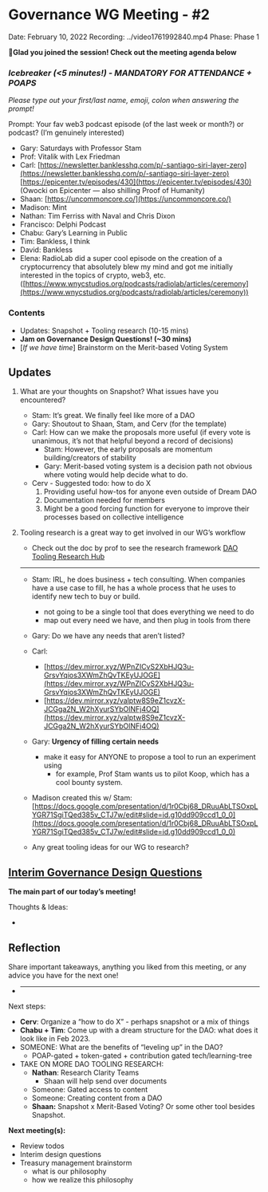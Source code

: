 # Governance WG Meeting - #2

Date: February 10, 2022
Recording: ../video1761992840.mp4
Phase: Phase 1

🌱**Glad you joined the session! Check out the meeting agenda below**

### *Icebreaker (<5 minutes!) - MANDATORY FOR ATTENDANCE + POAPS*

*Please type out your first/last name, emoji, colon when answering the prompt!* 

Prompt: Your fav web3 podcast episode (of the last week or month?) or podcast? (I’m genuinely interested) 

- Gary: Saturdays with Professor Stam
- Prof: Vitalik with Lex Friedman
- Carl: [https://newsletter.banklesshq.com/p/-santiago-siri-layer-zero](https://newsletter.banklesshq.com/p/-santiago-siri-layer-zero) [https://epicenter.tv/episodes/430](https://epicenter.tv/episodes/430) (Owocki on Epicenter — also shilling Proof of Humanity)
- Shaan: [https://uncommoncore.co/](https://uncommoncore.co/)
- Madison: Mint
- Nathan: Tim Ferriss with Naval and Chris Dixon
- Francisco: Delphi Podcast
- Chabu: Gary’s Learning in Public
- Tim: Bankless, I think
- David: Bankless
- Elena: RadioLab did a super cool episode on the creation of a cryptocurrency that absolutely blew my mind and got me initially interested in the topics of crypto, web3, etc. ([https://www.wnycstudios.org/podcasts/radiolab/articles/ceremony](https://www.wnycstudios.org/podcasts/radiolab/articles/ceremony))

### Contents

- Updates: Snapshot + Tooling research (10-15 mins)
- **Jam on Governance Design Questions! (~30 mins)**
- [*If we have time*] Brainstorm on the Merit-based Voting System

## Updates

1. What are your thoughts on Snapshot? What issues have you encountered? 
    - Stam: It’s great. We finally feel like more of a DAO
    - Gary: Shoutout to Shaan, Stam, and Cerv (for the template)
    - Carl: How can we make the proposals more useful (if every vote is unanimous, it’s not that helpful beyond a record of decisions)
        - Stam: However, the early proposals are momentum building/creators of stability
        - Gary: Merit-based voting system is a decision path not obvious where voting would help decide what to do.
    - Cerv - Suggested todo: how to do X
        1. Providing useful how-tos for anyone even outside of Dream DAO
        2. Documentation needed for members
        3. Might be a good forcing function for everyone to improve their processes based on collective intelligence
        
2. Tooling research is a great way to get involved in our WG’s workflow
    - Check out the doc by prof to see the research framework
    [DAO Tooling Research Hub](../../../../Document%20Archive%20816b78f2e0c6400e8ce641cdd07e5402/DAO%20Tooling%20Research%20Hub%20fc68febaf2c442faad99e78e36a2d937.md)
    
    ---
    
    - Stam: IRL, he does business + tech consulting. When companies have a use case to fill, he has a whole process that he uses to identify new tech to buy or build.
        - not going to be a single tool that does everything we need to do
        - map out every need we have, and then plug in tools from there
    - Gary: Do we have any needs that aren’t listed?
    - Carl:
        - [https://dev.mirror.xyz/WPnZICvS2XbHJQ3u-GrsvYqios3XWmZhQvTKEyUJOGE](https://dev.mirror.xyz/WPnZICvS2XbHJQ3u-GrsvYqios3XWmZhQvTKEyUJOGE)
        - [https://dev.mirror.xyz/valptw8S9eZ1cvzX-JCGga2N_W2hXyurSYbOlNFj4OQ](https://dev.mirror.xyz/valptw8S9eZ1cvzX-JCGga2N_W2hXyurSYbOlNFj4OQ)
    - Gary: **Urgency of filling certain needs**
        - make it easy for ANYONE to propose a tool to run an experiment using
            - for example, Prof Stam wants us to pilot Koop, which has a cool bounty system.
    - Madison created this w/ Stam: [https://docs.google.com/presentation/d/1r0Cbj68_DRuuAbLTSOxpLYGR71SgiTQed385v_CTJ7w/edit#slide=id.g10dd909ccd1_0_0](https://docs.google.com/presentation/d/1r0Cbj68_DRuuAbLTSOxpLYGR71SgiTQed385v_CTJ7w/edit#slide=id.g10dd909ccd1_0_0)
    
    - Any great tooling ideas for our WG to research?

## [Interim Governance Design Questions](https://www.notion.so/Interim-Governance-Design-Questions-7e25fc51bff149508573e42552560946?pvs=21)

**The main part of our today’s meeting!** 

Thoughts & Ideas:

- 

## **Reflection**

Share important takeaways, anything you liked from this meeting, or any advice you have for the next one!

- ****

Next steps:

- **Cerv**: Organize a “how to do X” - perhaps snapshot or a mix of things
- **Chabu + Tim**: Come up with a dream structure for the DAO: what does it look like in Feb 2023.
- SOMEONE: What are the benefits of “leveling up” in the DAO?
    - POAP-gated + token-gated + contribution gated tech/learning-tree
- TAKE ON MORE DAO TOOLING RESEARCH:
    - **Nathan**: Research Clarity Teams
        - Shaan will help send over documents
    - Someone: Gated access to content
    - Someone: Creating content from a DAO
    - **Shaan:** Snapshot x Merit-Based Voting? Or some other tool besides Snapshot.
    

**Next meeting(s):**

- Review todos
- Interim design questions
- Treasury management brainstorm
    - what is our philosophy
    - how we realize this philosophy